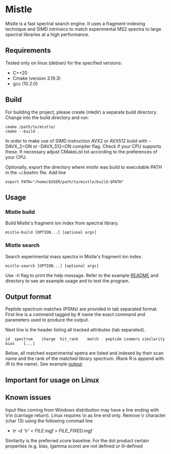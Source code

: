 # Mistle

Mistle is a fast spectral search engine. It uses a fragment-indexing technique and SIMD intrinsics to match experimental MS2 spectra to large spectral libraries at a high performance.

## Requirements
Tested only on linux (debian) for the specified versions:

* C++20
* Cmake (version 3.19.3)
* gcc (10.2.0)

## Build

For building the project, please create (mkdir) a separate build directory. Change into the build directory and run:

    cmake /path/to/mistle/
    cmake --build .
    
In order to make use of SIMD instruction AVX2 or AVX512 build with -DAVX_2=ON or -DAVX_512=ON compiler flag. Check if your CPU supports these. If necessary adjust CMakeList.txt according to the preferences of your CPU.

Optionally, export the directory where *mistle* was build to executable PATH in the *~/.bashrc* file. Add line
    
    export PATH="/home/$USER/path/to/mistle/build:$PATH"


## Usage

### Mistle build

Build Mistle's fragment ion index from spectral library.

    mistle-build [OPTION...] [optional args]

### Mistle search

Search experimental mass spectra in Mistle's fragment ion index.


    mistle-search [OPTION...] [optional args]

Use *-h* flag to print the help message. Refer to the example [README](example/README.md) and directory to see an example usage and to test the program.

## Output format

Peptide spectrum matches (PSMs) are provided in tab separated format. 
First line is a commend tagged by # name the exact command and parameters used to produce the output. 

Next line is the header listing all tracked attributes (tab separated).

    id	spectrum	charge	hit_rank	match	peptide	isomers	similarity	bias    [...]


Below, all matched experimental spetra are listed and indexed by their scan name and the rank of the matched library spectrum. (Rank R is append with /R to the name). See example [output](example/index/example_results_control.csv).








## Important for usage on Linux


## Known issues

Input files coming from Windows distribution may have a line ending with \r\n (carriage return). Linux requires \n as line end only.
Remove \r character (char 13) using the following commad line
* *tr -d '\r' < FILE.mgf > FILE_FIXED.mgf*

Similarity is the preferred score baseline. For the dot product certain properties (e.g. bias, lgamma score) are not defined or ill-defined
